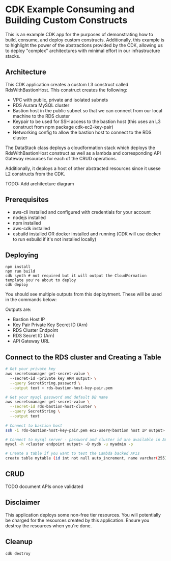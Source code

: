 # CDK Example Consuming and Building Custom Constructs

This is an example CDK app for the purposes of demonstrating how to build, consume, and deploy custom constructs.
Additionally, this example is to highlight the power of the abstractions provided by the CDK, allowing us to deploy "complex"
architectures with minimal effort in our infrastructure stacks.

## Architecture

This CDK application creates a custom L3 construct called RdsWithBastionHost. This construct creates the following:

- VPC with public, private and isolated subnets
- RDS Aurara MySQL cluster
- Bastion host in the public subnet so that we can connect from our local machine to the RDS cluster
- Keypair to be used for SSH access to the bastion host (this uses an L3 construct from npm package cdk-ec2-key-pair)
- Networking config to allow the bastion host to connect to the RDS cluster

The DataStack class deploys a cloudformation stack which deploys the RdsWithBastionHost construct as well as a lambda
and corresponding API Gateway resources for each of the CRUD operations.

Additionally, it deploys a host of other abstracted resources since it usese L2 constructs from the CDK.

TODO: Add architecture diagram

## Prerequisites

- aws-cli installed and configured with credentials for your account
- nodejs installed
- npm installed
- aws-cdk installed
- esbuild installed OR docker installed and running (CDK will use docker to run esbuild if it's not installed locally)

## Deploying

```
npm install
npm run build
cdk synth # not required but it will output the CloudFormation template you're about to deploy
cdk deploy
```
You should see multiple outputs from this deploytment. These will be used in the commands below:

Outputs are:
- Bastion Host IP
- Key Pair Private Key Secret ID (Arn)
- RDS Cluster Endpoint
- RDS Secret ID (Arn)
- API Gateway URL

## Connect to the RDS cluster and Creating a Table

```bash
# Get your private key
aws secretsmanager get-secret-value \                                                                                                                                                                                                                                                                                                                                ─╯
  --secret-id <private key ARN output> \
  --query SecretString.password \
  --output text > rds-bastion-host-key-pair.pem

# Get your mysql password and default DB name
aws secretsmanager get-secret-value \
  --secret-id rds-bastion-host-cluster \
  --query SecretString \
  --output text
  
# Connect to bastion host
ssh -i rds-bastion-host-key-pair.pem ec2-user@<bastion host IP output>

# Connect to mysql server - password and cluster id are available in AWS Secrets Manager
mysql -h <cluster endpoint output> -D mydb -u myadmin -p

# Create a table if you want to test the Lambda backed APIs
create table mytable (id int not null auto_increment, name varchar(255), primary key (id));
```

## CRUD

TODO document APIs once validated

## Disclaimer
This application deploys some non-free tier resources. You will potentially be charged for the resources created by this 
application. Ensure you destroy the resources when you're done.

## Cleanup
`cdk destroy`